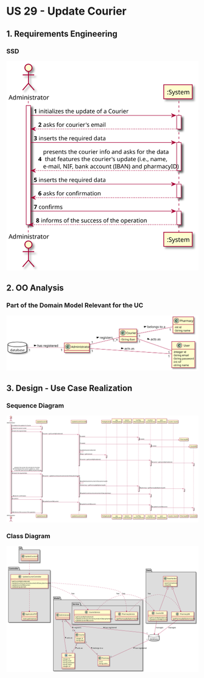 # US 29 - Update Courier

## 1. Requirements Engineering

### SSD
![US29_SSD](US29_SSD.svg)

## 2. OO Analysis

### Part of the Domain Model Relevant for the UC

![US29_DM](US29_DM.svg)

## 3. Design - Use Case Realization

###	Sequence Diagram

![US29_SD.svg](US29_SD.svg)


###	Class Diagram

![US29_CD.svg](US29_CD.svg)
